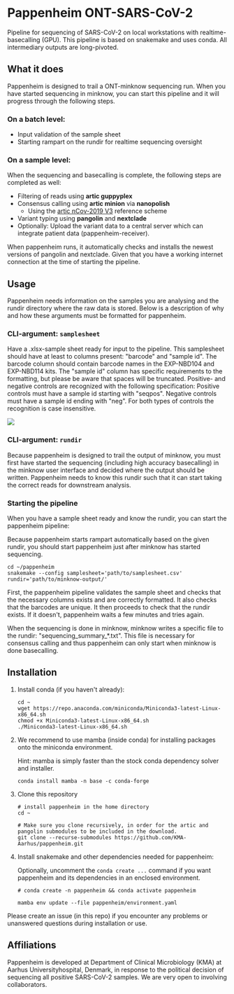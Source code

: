 # Pappenheim ONT-SARS-CoV-2

Pipeline for sequencing of SARS-CoV-2 on local workstations with realtime-basecalling (GPU). This pipeline is based on snakemake and uses conda. All intermediary outputs are long-pivoted.




## What it does

Pappenheim is designed to trail a ONT-minknow sequencing run. When you have started sequencing in minknow, you can start this pipeline and it will progress through the following steps.

### On a batch level:
* Input validation of the sample sheet
* Starting rampart on the rundir for realtime sequencing oversight

### On a sample level:

When the sequencing and basecalling is complete, the following steps are completed as well:

* Filtering of reads using **artic guppyplex**
* Consensus calling using **artic minion** via **nanopolish**
   * Using the [artic nCov-2019 V3](https://github.com/artic-network/artic-ncov2019) reference scheme
* Variant typing using **pangolin** and **nextclade**
* Optionally: Upload the variant data to a central server which can integrate patient data (pappenheim-receiver).


When pappenheim runs, it automatically checks and installs the newest versions of pangolin and nextclade. Given that you have a working internet connection at the time of starting the pipeline.





## Usage

Pappenheim needs information on the samples you are analysing and the rundir directory where the raw data is stored. Below is a description of why and how these arguments must be formatted for pappenheim.

### CLI-argument: `samplesheet`
Have a  .xlsx-sample sheet ready for input to the pipeline. This samplesheet should have at least to columns present: "barcode" and "sample id". The barcode column should contain barcode names in the EXP-NBD104 and EXP-NBD114 kits. The "sample id" column has specific requirements to the formatting, but please be aware that spaces will be truncated. Positive- and negative controls are recognized with the following specification: Positive controls must have a sample id starting with "seqpos". Negative controls must have a sample id ending with "neg". For both types of controls the recognition is case insensitive. 

![](https://github.com/KMA-Aarhus/pappenheim/blob/main/documentation/Screenshot%202021-04-16%20at%2010.03.01.png)

### CLI-argument: `rundir` 
Because pappenheim is designed to trail the output of minknow, you must first have started the sequencing (including high accuracy basecalling) in the minknow user interface and decided where the output should be written. Pappenheim needs to know this rundir such that it can start taking the correct reads for downstream analysis.

### Starting the pipeline

When you have a sample sheet ready and know the rundir, you can start the pappenheim pipeline:

Because pappenheim starts rampart automatically based on the given rundir, you should start pappenheim just after minknow has started sequencing.

```
cd ~/pappenheim
snakemake --config samplesheet='path/to/samplesheet.csv' rundir='path/to/minknow-output/'
```

First, the pappenheim pipeline validates the sample sheet and checks that the necessary columns exists and are correctly formatted. It also checks that the barcodes are unique. It then proceeds to check that the rundir exists. If it doesn't, pappenheim waits a few minutes and tries again.

When the sequencing is done in minknow, minknow writes a specific file to the rundir: "sequencing_summary_\*.txt". This file is necessary for consensus calling and thus pappenheim can only start when minknow is done basecalling.





## Installation 


1. Install conda (if you haven't already):

    ```
    cd ~
    wget https://repo.anaconda.com/miniconda/Miniconda3-latest-Linux-x86_64.sh
    chmod +x Miniconda3-latest-Linux-x86_64.sh
    ./Miniconda3-latest-Linux-x86_64.sh
    ```
    
2. We recommend to use mamba (inside conda) for installing packages onto the miniconda environment.
   
   Hint: mamba is simply faster than the stock conda dependency solver and installer.

   ```
   conda install mamba -n base -c conda-forge
   ```

3. Clone this repository
    ```
    # install pappenheim in the home directory
    cd ~
    
    # Make sure you clone recursively, in order for the artic and pangolin submodules to be included in the download.
    git clone --recurse-submodules https://github.com/KMA-Aarhus/pappenheim.git 
    ```
    
4. Install snakemake and other dependencies needed for pappenheim:

    Optionally, uncomment the `conda create ...` command if you want pappenheim and its dependencies in an enclosed environment.

    ```    
    # conda create -n pappenheim && conda activate pappenheim    
    
    mamba env update --file pappenheim/environment.yaml 
    ```
    
Please create an issue (in this repo) if you encounter any problems or unanswered questions during installation or use.





## Affiliations

Pappenheim is developed at Department of Clinical Microbiology (KMA) at Aarhus Universityhospital, Denmark, in response to the political decision of sequencing all positive SARS-CoV-2 samples. We are very open to involving collaborators.



